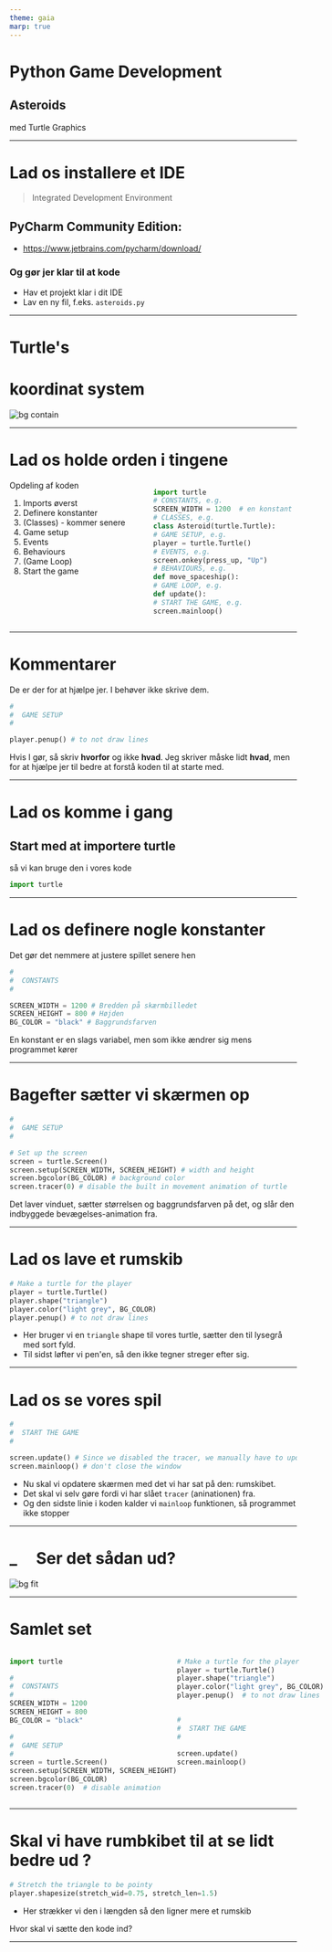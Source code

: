 ```yaml
---
theme: gaia
marp: true
---
```

<style>
.container{
    display: flex;
}
.col{
    flex: 1;
}
</style>
<!-- need to enable HTML in the MARP extension -->

# Python Game Development

## Asteroids

med Turtle Graphics

---

# Lad os installere et IDE

> Integrated Development Environment

## PyCharm Community Edition: 
- https://www.jetbrains.com/pycharm/download/

### Og gør jer klar til at kode

- Hav et projekt klar i dit IDE
- Lav en ny fil, f.eks. `asteroids.py`

---

# Turtle's 
# koordinat system

![bg contain](resources/coordinate-system.svg)

---

# Lad os holde orden i tingene

<div class="container">

<div class="col">
Opdeling af koden

1. Imports øverst
2. Definere konstanter
3. (Classes) - kommer senere
4. Game setup
5. Events
6. Behaviours
7. (Game Loop)
8. Start the game
</div>

<div class="col">

```python
import turtle
# CONSTANTS, e.g.
SCREEN_WIDTH = 1200  # en konstant
# CLASSES, e.g.
class Asteroid(turtle.Turtle): 
# GAME SETUP, e.g.
player = turtle.Turtle()
# EVENTS, e.g.
screen.onkey(press_up, "Up")
# BEHAVIOURS, e.g.
def move_spaceship():
# GAME LOOP, e.g.
def update():
# START THE GAME, e.g.
screen.mainloop()
```

</div>

</div>


---

# Kommentarer

De er der for at hjælpe jer. I behøver ikke skrive dem.

```python
#
#  GAME SETUP
#

player.penup() # to not draw lines
```

Hvis I gør, så skriv **hvorfor** og ikke **hvad**.
Jeg skriver måske lidt **hvad**, men for at hjælpe jer til bedre at forstå koden til at starte med.

---

# Lad os komme i gang

## Start med at importere turtle

så vi kan bruge den i vores kode

```python
import turtle
```

---

# Lad os definere nogle konstanter

Det gør det nemmere at justere spillet senere hen

```python
#
#  CONSTANTS
#

SCREEN_WIDTH = 1200 # Bredden på skærmbilledet
SCREEN_HEIGHT = 800 # Højden
BG_COLOR = "black" # Baggrundsfarven
```

En konstant er en slags variabel, men som ikke ændrer sig mens programmet kører

---

# Bagefter sætter vi skærmen op

```python
#
#  GAME SETUP
#

# Set up the screen
screen = turtle.Screen()
screen.setup(SCREEN_WIDTH, SCREEN_HEIGHT) # width and height
screen.bgcolor(BG_COLOR) # background color
screen.tracer(0) # disable the built in movement animation of turtle
```

Det laver vinduet, sætter størrelsen og baggrundsfarven på det, og slår den indbyggede bevægelses-animation fra.

---

# Lad os lave et rumskib

```python
# Make a turtle for the player
player = turtle.Turtle()
player.shape("triangle")
player.color("light grey", BG_COLOR)
player.penup() # to not draw lines
```

- Her bruger vi en `triangle` shape til vores turtle, sætter den til lysegrå med sort fyld.
- Til sidst løfter vi pen'en, så den ikke tegner streger efter sig.


---

# Lad os se vores spil

```python
#
#  START THE GAME
#

screen.update() # Since we disabled the tracer, we manually have to update the screen
screen.mainloop() # don't close the window
```

- Nu skal vi opdatere skærmen med det vi har sat på den: rumskibet.
- Det skal vi selv gøre fordi vi har slået `tracer` (aninationen) fra.
- Og den sidste linie i koden kalder vi `mainloop` funktionen, så programmet ikke stopper


---

# _     Ser det sådan ud?

![bg fit](resources/asteroids-01-screenshot.png)

---

# Samlet set

<div class="container">

<div class="col">

```python
import turtle

#
#  CONSTANTS
#
SCREEN_WIDTH = 1200
SCREEN_HEIGHT = 800
BG_COLOR = "black"

#
#  GAME SETUP
#
screen = turtle.Screen()
screen.setup(SCREEN_WIDTH, SCREEN_HEIGHT)
screen.bgcolor(BG_COLOR)
screen.tracer(0)  # disable animation

```

</div>

<div class="col">

```python
# Make a turtle for the player
player = turtle.Turtle()
player.shape("triangle")
player.color("light grey", BG_COLOR)
player.penup()  # to not draw lines


#
#  START THE GAME
#

screen.update()
screen.mainloop()



```

</div>

</div>

---

# Skal vi have rumbkibet til at se lidt bedre ud ?

```python
# Stretch the triangle to be pointy
player.shapesize(stretch_wid=0.75, stretch_len=1.5)
```

- Her strækker vi den i længden så den ligner mere et rumskib

Hvor skal vi sætte den kode ind?

---

